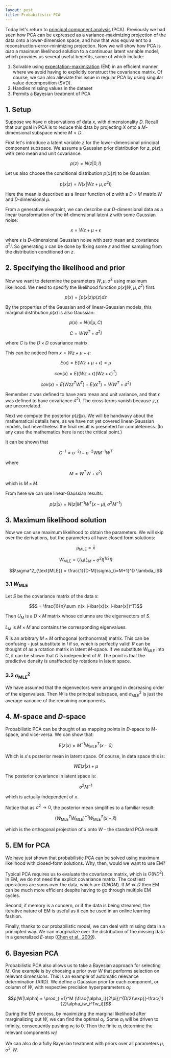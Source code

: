 ```yaml
---
layout: post
title: Probabilistic PCA
---
```


Today let's return to [principal component analysis](https://bllguo.github.io/Principal-component-analysis/) (PCA). Previously we had seen how PCA can be expressed as a variance-maximizing projection of the data onto a lower-dimension space, and how that was equivalent to a reconstruction-error-minimizing projection. Now we will show how PCA is _also_ a maximum likelihood solution to a continuous latent variable model, which provides us several useful benefits, some of which include:
1. Solvable using [expectation-maximization](https://bllguo.github.io/Expectation-maximization/) (EM) in an efficient manner, where we avoid having to explicitly construct the covariance matrix. Of course, we can also alleviate this issue in regular PCA by using singular value decomposition (SVD).
2. Handles missing values in the dataset
3. Permits a Bayesian treatment of PCA

## 1. Setup

Suppose we have $n$ observations of data $x$, with dimensionality $D$. Recall that our goal in PCA is to reduce this data by projecting $X$ onto a $M$-dimensional subspace where $M < D$.

First let's introduce a latent variable $z$ for the lower-dimensional principal component subspace. We assume a Gaussian prior distribution for $z$, $p(z)$ with zero mean and unit covariance.

$$p(z) = N(z|0, I)$$

Let us also choose the conditional distribution $p(x\|z)$ to be Gaussian:

$$p(x|z) = N(x|Wz + \mu, \sigma^2I)$$

Here the mean is described as a linear function of $z$ with a $D\times M$ matrix $W$ and $D$-dimensional $\mu$. 

From a generative viewpoint, we can describe our $D$-dimensional data as a linear transformation of the $M$-dimensional latent $z$ with some Gaussian noise:

$$x = Wz + \mu + \epsilon$$

where $\epsilon$ is $D$-dimensional Gaussian noise with zero mean and covariance $\sigma^2I$. So generating $x$ can be done by fixing some $z$ and then sampling from the distribution conditioned on $z$. 

## 2. Specifying the likelihood and prior

Now we want to determine the parameters $W, \mu, \sigma^2$ using maximum likelihood. We need to specify the likelihood function $p(x\|W, \mu, \sigma^2)$ first.

$$p(x) = \int p(x|z)p(z)dz$$

By the properties of the Gaussian and of linear-Gaussian models, this marginal distribution $p(x)$ is also Gaussian:

$$p(x) = N(x|\mu, C)$$

$$C = WW^T + \sigma^2I$$

where $C$ is the $D\times D$ covariance matrix.

This can be noticed from $x = Wz + \mu + \epsilon$:

$$E(x) = E(Wz+\mu+\epsilon) = \mu$$

$$cov(x) = E((Wz+\epsilon)(Wz+\epsilon)^T)$$

$$cov(x) = E(Wzz^TW^T) + E(\epsilon\epsilon^T) = WW^T + \sigma^2I$$

Remember $z$ was defined to have zero mean and unit variance, and that $\epsilon$ was defined to have covariance $\sigma^2I$. The cross terms vanish because $z, \epsilon$ are uncorrelated.

Next we compute the posterior $p(z\|x)$. We will be handwavy about the mathematical details here, as we have not yet covered linear-Gaussian models, but nevertheless the final result is presented for completeness. (In any case the mathematics here is not the critical point.)

It can be shown that 

$$C^{-1} = \sigma^{-2}I - \sigma^{-2}WM^{-1}W^T$$

where

$$M = W^TW + \sigma^2I$$

which is $M\times M$.

From here we can use linear-Gaussian results:

$$p(z|x) = N(z|M^{-1}W^T(x-\mu), \sigma^2M^{-1})$$

## 3. Maximum likelihood solution

Now we can use maximum likelihood to obtain the parameters. We will skip over the derivations, but the parameters all have closed form solutions:

$$\mu_{\text{MLE}} = \bar{x}$$

$$W_{\text{MLE}} = U_M(L_M - \sigma^2I)^{1/2}R$$

$$\sigma^2_{\text{MLE}} = \frac{1}{D-M}\sigma_{i=M+1}^D \lambda_i$$

### 3.1 $W_{\text{MLE}}$

Let $S$ be the covariance matrix of the data $x$:

$$S = \frac{1}{n}\sum_n(x_i-\bar{x}(x_i-\bar{x})^T)$$

Then $U_M$ is a $D\times M$ matrix whose columns are the eigenvectors of $S$. 

$L_M$ is $M\times M$ and contains the corresponding eigenvalues. 

$R$ is an arbitrary $M\times M$ orthogonal (orthonormal) matrix. This can be confusing - just substitute in $I$ if so, which is perfectly valid! $R$ can be thought of as a rotation matrix in latent $M$-space. If we substitute $W_{\text{MLE}}$ into $C$, it can be shown that $C$ is independent of $R$. The point is that the predictive density is unaffected by rotations in latent space.

### 3.2 $\sigma^2_{\text{MLE}}$

We have assumed that the eigenvectors were arranged in decreasing order of the eigenvalues. Then $W$ is the principal subspace, and $\sigma^2_{\text{MLE}}$ is just the average variance of the remaining components.

## 4. $M$-space and $D$-space

Probabilistic PCA can be thought of as mapping points in $D$-space to $M$-space, and vice-versa. We can show that:

$$E(z|x) = M^{-1}W^T_{\text{MLE}}(x-\bar{x})$$

Which is $x$'s posterior mean in latent space. Of course, in data space this is:

$$WE(z|x) + \mu$$

The posterior covariance in latent space is: 

$$\sigma^2M^{-1}$$

which is actually independent of $x$.

Notice that as $\sigma^2 \rightarrow 0$, the posterior mean simplifies to a familiar result:

$$(W^T_{\text{MLE}}W_{\text{MLE}})^{-1}W^T_{\text{MLE}}(x-\bar x)$$

which is the orthogonal projection of $x$ onto $W$ - the standard PCA result!

## 5. EM for PCA

We have just shown that probabilistic PCA can be solved using maximum likelihood with closed-form solutions. Why, then, would we want to use EM? 

Typical PCA requires us to evaluate the covariance matrix, which is $O(ND^2)$. In EM, we do not need the explicit covariance matrix. The costliest operations are sums over the data, which are $O(NDM)$. If $M \ll D$ then EM can be much more efficient despite having to go through multiple EM cycles.

Second, if memory is a concern, or if the data is being streamed, the iterative nature of EM is useful as it can be used in an online learning fashion.

Finally, thanks to our probabilistic model, we can deal with missing data in a principled way. We can marginalize over the distribution of the missing data in a generalized $E$-step ([Chen et al., 2009](https://core.ac.uk/download/pdf/397806.pdf)).

## 6. Bayesian PCA

Probabilistic PCA also allows us to take a Bayesian approach for selecting $M$. One example is by choosing a prior over $W$ that performs selection on relevant dimensions. This is an example of automatic relevance determination (ARD). We define a Gaussian prior for each component, or column of $W$, with respective precision hyperparameters $\alpha_i$:

$$p(W|\alpha) = \prod_{i=1}^M (\frac{\alpha_i}{2\pi})^{D/2}\exp{(-\frac{1}{2}\alpha_iw_i^Tw_i)}$$

During the EM process, by maximizing the marginal likelihood after marginalizing out $W$, we can find the optimal $\alpha_i$. Some $\alpha_i$ will be driven to infinity, consequently pushing $w_i$ to 0. Then the finite $\alpha_i$ determine the relevant components $w_i$!

We can also do a fully Bayesian treatment with priors over all parameters $\mu, \sigma^2, W$.